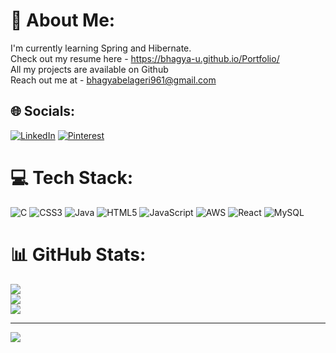 # 💫 About Me:
I'm currently learning Spring and Hibernate.<br>Check out my resume here - https://bhagya-u.github.io/Portfolio/<br>All my projects are available on Github<br>Reach out me at - bhagyabelageri961@gmail.com


## 🌐 Socials:
[![LinkedIn](https://img.shields.io/badge/LinkedIn-%230077B5.svg?logo=linkedin&logoColor=white)](https://linkedin.com/in/https://www.linkedin.com/in/bhagyashri-ullas-236670215/) [![Pinterest](https://img.shields.io/badge/Pinterest-%23E60023.svg?logo=Pinterest&logoColor=white)](https://pinterest.com/https://in.pinterest.com/bhagyaub/) 

# 💻 Tech Stack:
![C](https://img.shields.io/badge/c-%2300599C.svg?style=flat&logo=c&logoColor=white) ![CSS3](https://img.shields.io/badge/css3-%231572B6.svg?style=flat&logo=css3&logoColor=white) ![Java](https://img.shields.io/badge/java-%23ED8B00.svg?style=flat&logo=openjdk&logoColor=white) ![HTML5](https://img.shields.io/badge/html5-%23E34F26.svg?style=flat&logo=html5&logoColor=white) ![JavaScript](https://img.shields.io/badge/javascript-%23323330.svg?style=flat&logo=javascript&logoColor=%23F7DF1E) ![AWS](https://img.shields.io/badge/AWS-%23FF9900.svg?style=flat&logo=amazon-aws&logoColor=white) ![React](https://img.shields.io/badge/react-%2320232a.svg?style=flat&logo=react&logoColor=%2361DAFB) ![MySQL](https://img.shields.io/badge/mysql-%2300000f.svg?style=flat&logo=mysql&logoColor=white)
# 📊 GitHub Stats:
![](https://github-readme-stats.vercel.app/api?username=bhagya-u&theme=tokyonight&hide_border=false&include_all_commits=true&count_private=false)<br/>
![](https://github-readme-streak-stats.herokuapp.com/?user=bhagya-u&theme=tokyonight&hide_border=false)<br/>
![](https://github-readme-stats.vercel.app/api/top-langs/?username=bhagya-u&theme=tokyonight&hide_border=false&include_all_commits=true&count_private=false&layout=compact)

---
[![](https://visitcount.itsvg.in/api?id=bhagya-u&icon=0&color=0)](https://visitcount.itsvg.in)

<!-- Proudly created with GPRM ( https://gprm.itsvg.in ) -->
